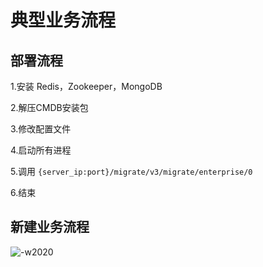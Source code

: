 # 典型业务流程
## 部署流程

1.安装 Redis，Zookeeper，MongoDB

2.解压CMDB安装包

3.修改配置文件

4.启动所有进程

5.调用 `{server_ip:port}/migrate/v3/migrate/enterprise/0`

6.结束

## 新建业务流程

![-w2020](../assets/3.png)
